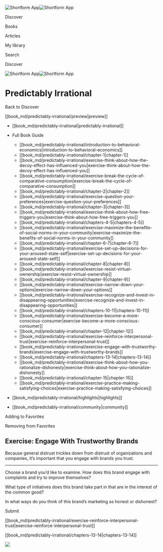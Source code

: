 ![Shortform App](/img/logo.36a2399e.svg)![Shortform App](/img/logo-dark.70c1b072.svg)

Discover

Books

Articles

My library

Search

Discover

![Shortform App](/img/logo.36a2399e.svg)![Shortform App](/img/logo-dark.70c1b072.svg)

# Predictably Irrational

Back to Discover

[[book_md/predictably-irrational/preview|preview]]

  * [[book_md/predictably-irrational|predictably-irrational]]
  * Full Book Guide

    * [[book_md/predictably-irrational/introduction-to-behavioral-economics|introduction-to-behavioral-economics]]
    * [[book_md/predictably-irrational/chapter-1|chapter-1]]
    * [[book_md/predictably-irrational/exercise-think-about-how-the-decoy-effect-has-influenced-you|exercise-think-about-how-the-decoy-effect-has-influenced-you]]
    * [[book_md/predictably-irrational/exercise-break-the-cycle-of-comparative-consumption|exercise-break-the-cycle-of-comparative-consumption]]
    * [[book_md/predictably-irrational/chapter-2|chapter-2]]
    * [[book_md/predictably-irrational/exercise-question-your-preferences|exercise-question-your-preferences]]
    * [[book_md/predictably-irrational/chapter-3|chapter-3]]
    * [[book_md/predictably-irrational/exercise-think-about-how-free-triggers-you|exercise-think-about-how-free-triggers-you]]
    * [[book_md/predictably-irrational/chapters-4-5|chapters-4-5]]
    * [[book_md/predictably-irrational/exercise-maximize-the-benefits-of-social-norms-in-your-community|exercise-maximize-the-benefits-of-social-norms-in-your-community]]
    * [[book_md/predictably-irrational/chapter-6-7|chapter-6-7]]
    * [[book_md/predictably-irrational/exercise-set-up-decisions-for-your-aroused-state-self|exercise-set-up-decisions-for-your-aroused-state-self]]
    * [[book_md/predictably-irrational/chapter-8|chapter-8]]
    * [[book_md/predictably-irrational/exercise-resist-virtual-ownership|exercise-resist-virtual-ownership]]
    * [[book_md/predictably-irrational/chapter-9|chapter-9]]
    * [[book_md/predictably-irrational/exercise-narrow-down-your-options|exercise-narrow-down-your-options]]
    * [[book_md/predictably-irrational/exercise-recognize-and-invest-in-disappearing-opportunities|exercise-recognize-and-invest-in-disappearing-opportunities]]
    * [[book_md/predictably-irrational/chapters-10-11|chapters-10-11]]
    * [[book_md/predictably-irrational/exercise-become-a-more-conscious-consumer|exercise-become-a-more-conscious-consumer]]
    * [[book_md/predictably-irrational/chapter-12|chapter-12]]
    * [[book_md/predictably-irrational/exercise-reinforce-interpersonal-trust|exercise-reinforce-interpersonal-trust]]
    * [[book_md/predictably-irrational/exercise-engage-with-trustworthy-brands|exercise-engage-with-trustworthy-brands]]
    * [[book_md/predictably-irrational/chapters-13-14|chapters-13-14]]
    * [[book_md/predictably-irrational/exercise-think-about-how-you-rationalize-dishonesty|exercise-think-about-how-you-rationalize-dishonesty]]
    * [[book_md/predictably-irrational/chapter-15|chapter-15]]
    * [[book_md/predictably-irrational/exercise-practice-making-satisfying-choices|exercise-practice-making-satisfying-choices]]
  * [[book_md/predictably-irrational/highlights|highlights]]
  * [[book_md/predictably-irrational/community|community]]



Adding to Favorites 

Removing from Favorites 

## Exercise: Engage With Trustworthy Brands

Because general distrust trickles down from distrust of organizations and companies, it’s important that you engage with brands you trust.

* * *

Choose a brand you’d like to examine. How does this brand engage with complaints and try to improve themselves?

What type of initiatives does this brand take part in that are in the interest of the common good?

In what ways do you think of this brand’s marketing as honest or dishonest?

Submit 

[[book_md/predictably-irrational/exercise-reinforce-interpersonal-trust|exercise-reinforce-interpersonal-trust]]

[[book_md/predictably-irrational/chapters-13-14|chapters-13-14]]

![](https://bat.bing.com/action/0?ti=56018282&Ver=2&mid=5c673b7b-aebb-4599-bf45-3d48a4c0c24f&sid=f30c5e70639211ee87d33f0876d93783&vid=f30c9700639211eeb3a75d830392c94f&vids=0&msclkid=N&pi=0&lg=en-US&sw=800&sh=600&sc=24&nwd=1&tl=Shortform%20%7C%20Book&p=https%3A%2F%2Fwww.shortform.com%2Fapp%2Fbook%2Fpredictably-irrational%2Fexercise-engage-with-trustworthy-brands&r=&lt=507&evt=pageLoad&sv=1&rn=606184)
